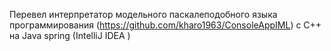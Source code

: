 Перевел интерпретатор модельного паскалеподобного языка программирования (https://github.com/kharo1963/ConsoleAppIML) с С++ на Java spring (IntelliJ IDEA )
